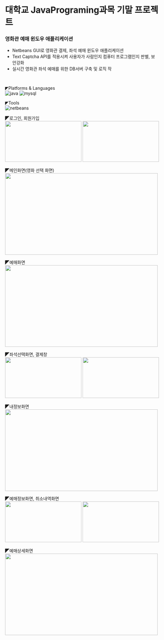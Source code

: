 # 대학교 JavaPrograming과목 기말 프로젝트

### 영화관 예매 윈도우 애플리케이션
* Netbeans GUI로 영화관 결제, 좌석 예매 윈도우 애플리케이션
* Text Captcha API를 적용시켜 사용자가 사람인지 컴퓨터 프로그램인지 판별, 보안강화
* 실시간 영화관 좌석 예매를 위한 DB서버 구축 및 로직 작 
<br>

◤Platforms & Languages<br>
![java](https://img.shields.io/badge/Java-ED8B00?style=for-the-badge&logo=openjdk&logoColor=white)
![mysql](https://img.shields.io/badge/MySQL-4479A1?style=for-the-badge&logo=mysql&logoColor=white)

◤Tools<br>
![netbeans](https://img.shields.io/badge/NetBeans-1B6AC6?style=for-the-badge&logo=apachenetbeanside&logoColor=white)

◤로그인, 회원가입<br>
<img src="(https://github.com/KION126/java_GUI_InhaCinema/assets/73977410/a6717c3f-509d-4c2a-b67b-458b049d8077"  width="250" height="133"/>
<img src="(https://github.com/KION126/java_GUI_InhaCinema/assets/73977410/a0223b90-cb09-40de-8a67-fccf91e12885"  width="250" height="133"/>

◤메인화면(영화 선택 화면)<br>
<img src="https://github.com/KION126/java_GUI_InhaCinema/assets/73977410/a6717c3f-509d-4c2a-b67b-458b049d8077"  width="500" height="266"/>

◤예매화면<br>
<img src="https://github.com/KION126/java_GUI_InhaCinema/assets/73977410/a59ad892-e048-42f2-96d8-162fbc45a12b"  width="500" height="266"/>

◤좌석선택화면, 결제창<br>
<img src="(https://github.com/KION126/java_GUI_InhaCinema/assets/73977410/b568ede9-081f-4a97-893d-4ffbe9aa8904"  width="250" height="133"/>
<img src="(https://github.com/KION126/java_GUI_InhaCinema/assets/73977410/a0223b90-cb09-40de-8a67-fccf91e12885"  width="250" height="133"/>

◤내정보화면<br>
<img src="https://github.com/KION126/java_GUI_InhaCinema/assets/73977410/833c0f98-ffcf-47df-ad05-df547f917782"  width="500" height="266"/>

◤예매정보화면, 취소내역화면<br>
<img src="https://github.com/KION126/java_GUI_InhaCinema/assets/73977410/abd8d5b3-5484-43ad-b80a-40c9d5966558"  width="250" height="133"/>
<img src="https://github.com/KION126/java_GUI_InhaCinema/assets/73977410/21392d99-f6cd-41de-9d3c-141e8c683568"  width="250" height="133"/>

◤예매상세화면<br>
<img src="https://github.com/KION126/java_GUI_InhaCinema/assets/73977410/62fd18a3-773f-4ec5-afca-1704e769d71a"  width="500" height="266"/>
